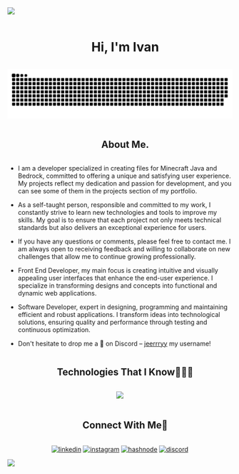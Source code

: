
<!--horizontal divider(gradiant)-->
<img src="https://user-images.githubusercontent.com/73097560/115834477-dbab4500-a447-11eb-908a-139a6edaec5c.gif">

<!--h1 without bottom border-->
<div id="user-content-toc">
  <ul align="center">
    <summary><h1 style="display: inline-block">Hi, I'm Ivan</h1></summary>
  </ul>
</div>


<!--- snake -->
<div align="center">
  <img  src="https://github.com/1999AZZAR/1999AZZAR/blob/readme/resources/grid-snake.svg"
       alt="snake" /></a>
</div>


<!--h2 without bottom border-->
<div id="user-content-toc">
  <ul align="center">
    <summary><h2 style="display: inline-block">About Me.</h2></summary>
  </ul>
</div>


<!--Intro start-->
- I am a developer specialized in creating files for Minecraft Java and Bedrock, committed to offering a unique and satisfying user experience. My projects reflect my dedication and passion for development, and you can see some of them in the projects section of my portfolio.

- As a self-taught person, responsible and committed to my work, I constantly strive to learn new technologies and tools to improve my skills. My goal is to ensure that each project not only meets technical standards but also delivers an exceptional experience for users.

- If you have any questions or comments, please feel free to contact me. I am always open to receiving feedback and willing to collaborate on new challenges that allow me to continue growing professionally.

- Front End Developer, my main focus is creating intuitive and visually appealing user interfaces that enhance the end-user experience. I specialize in transforming designs and concepts into functional and dynamic web applications.

- Software Developer, expert in designing, programming and maintaining efficient and robust applications. I transform ideas into technological solutions, ensuring quality and performance through testing and continuous optimization.

- Don't hesitate to drop me a **👋** on Discord –  [jeerrryy](https://discord.com/users/jeerrryy) my username!
<!--Intro end-->
    
<!--- stats (end) -->


<!--h1 without bottom border-->
<div id="user-content-toc">
  <ul align="center">
    <summary><h2 style="display: inline-block">Technologies That I Know👨🏻‍💻</h2></summary>
  </ul>
</div>
<!--tech stack icons-->
<p align="center">
  <a href="https://skillicons.dev">
    <img src="https://skillicons.dev/icons?i=git,aws,azure,css,html,js,ts,threejs,tailwind,py,cpp,c,cs,bootstrap,unity,idea,ps,java,figma,github,linux,vscode,arduino,autocad,bash,blender,cloudflare,powershell,visualstudio,electron,windows,discord,gmail,linkedin&perline=14" />
  </a>
</p>


<!-- Connect with me -->
<!--h2 without bottom border-->
<div id="user-content-toc">
  <ul align="center">
    <summary><h2 style="display: inline-block">Connect With Me🤝</h2></summary>
  </ul>
</div>

<!--icons and links-->
<p align="center">
<a href="https://www.linkedin.com/in/ivan-leal-933411242/" target="blank"><img align="center" src="https://user-images.githubusercontent.com/88904952/234979284-68c11d7f-1acc-4f0c-ac78-044e1037d7b0.png" alt="linkedin" height="50" width="50" /></a> 
<a href="https://www.instagram.com/ivi.harry/" target="blank"><img align="center" src="https://user-images.githubusercontent.com/88904952/234981169-2dd1e58f-4b7e-468c-8213-034ba62156c3.png" alt="instagram" height="50" width="50" /></a>
<a href="https://ivanlealdevmc.vercel.app/" target="blank"><img align="center" src="https://user-images.githubusercontent.com/88904952/234982196-562aea17-5532-4550-8c08-1c7cb994a541.png" alt="hashnode" height="50" width="50" /></a>
<a href="https://discord.com/users/jeerrryy" target="blank"><img align="center" src="https://user-images.githubusercontent.com/88904952/234982627-019fd336-6248-453c-9b05-97c13fd1d207.png" alt="discord" height="50" width="50" /></a>
  
</p>

<!--horizontal divider(gradiant)-->
<img src="https://user-images.githubusercontent.com/73097560/115834477-dbab4500-a447-11eb-908a-139a6edaec5c.gif">

